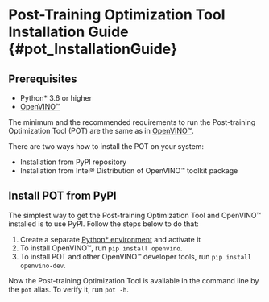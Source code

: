 # Post-Training Optimization Tool Installation Guide {#pot_InstallationGuide}

## Prerequisites

* Python* 3.6 or higher
* [OpenVINO&trade;](https://docs.openvino.ai/latest/index.html)

The minimum and the recommended requirements to run the Post-training Optimization Tool (POT) are the same as in [OpenVINO&trade;](https://docs.openvino.ai/latest/index.html).

There are two ways how to install the POT on your system:
- Installation from PyPI repository
- Installation from Intel&reg; Distribution of OpenVINO&trade; toolkit package

## Install POT from PyPI
The simplest way to get the Post-training Optimization Tool and OpenVINO&trade; installed is to use PyPI. Follow the steps below to do that:
1. Create a separate [Python* environment](https://docs.python.org/3/tutorial/venv.html) and activate it
2. To install OpenVINO&trade;, run `pip install openvino`.
3. To install POT and other OpenVINO&trade; developer tools, run `pip install openvino-dev`.

Now the Post-training Optimization Tool is available in the command line by the `pot` alias. To verify it, run `pot -h`.
